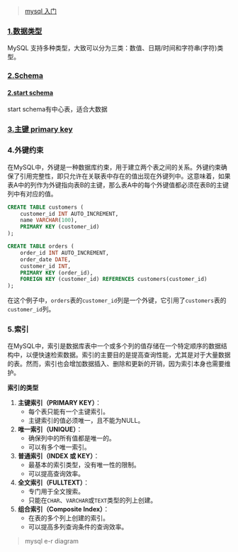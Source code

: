 > [mysql 入门](https://c.biancheng.net/mysql/10/)

### [1.数据类型](https://www.runoob.com/mysql/mysql-data-types.html)

MySQL 支持多种类型，大致可以分为三类：数值、日期/时间和字符串(字符)类型。







[1]: https://www.begtut.com/sql/sql-datatypes.html
[2]: https://www.tutorialsteacher.com/sqlserver/database-schema

### [2.Schema](https://www.tutorialsteacher.com/sqlserver/database-schema)





#### [2.start schema](https://en.wikipedia.org/wiki/Star_schema)

start schema有中心表，适合大数据



[1]: https://www.tutorialsteacher.com/sqlserver/database-schema
[2]: https://hasura.io/learn/database/mysql/core-concepts/3-schema-ddl-dml/
[3]: https://www.youtube.com/watch?v=3BZz8R7mqu0	"youtobe schema 讲解"
[4]: https://www.youtube.com/watch?v=x_ez4IlSGOE	"如何创建schema"

### [3.主键 primary key]()

### 4.外键约束

在MySQL中，外键是一种数据库约束，用于建立两个表之间的关系。外键约束确保了引用完整性，即只允许在关联表中存在的值出现在外键列中。这意味着，如果表A中的列作为外键指向表B的主键，那么表A中的每个外键值都必须在表B的主键列中有对应的值。

```sql
CREATE TABLE customers (
    customer_id INT AUTO_INCREMENT,
    name VARCHAR(100),
    PRIMARY KEY (customer_id)
);

CREATE TABLE orders (
    order_id INT AUTO_INCREMENT,
    order_date DATE,
    customer_id INT,
    PRIMARY KEY (order_id),
    FOREIGN KEY (customer_id) REFERENCES customers(customer_id)
);
```

在这个例子中，`orders`表的`customer_id`列是一个外键，它引用了`customers`表的`customer_id`列。

### 5.索引

在MySQL中，索引是数据库表中一个或多个列的值存储在一个特定顺序的数据结构中，以便快速检索数据。索引的主要目的是提高查询性能，尤其是对于大量数据的表。然而，索引也会增加数据插入、删除和更新的开销，因为索引本身也需要维护。

**索引的类型**

1. **主键索引（PRIMARY KEY）**：
   - 每个表只能有一个主键索引。
   - 主键索引的值必须唯一，且不能为NULL。
2. **唯一索引（UNIQUE）**：
   - 确保列中的所有值都是唯一的。
   - 可以有多个唯一索引。
3. **普通索引（INDEX 或 KEY）**：
   - 最基本的索引类型，没有唯一性的限制。
   - 可以提高查询效率。
4. **全文索引（FULLTEXT）**：
   - 专门用于全文搜索。
   - 只能在`CHAR`、`VARCHAR`或`TEXT`类型的列上创建。
5. **组合索引（Composite Index）**：
   - 在表的多个列上创建的索引。
   - 可以提高多列查询条件的查询效率。

> mysql e-r diagram
